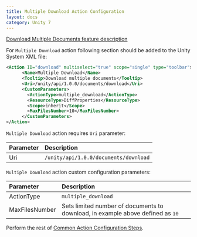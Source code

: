 ```yaml
---
title: Multiple Download Action Configuration
layout: docs
category: Unity 7
---
```

[Download Multiple Documents feature description](../../features/document-management/multiple-document-download.md)

For `Multiple Download` action following section should be added to the Unity System XML file:

```xml
<Action ID="download" multiselect="true" scope="single" type="toolbar">
      <Name>Multiple Download</Name>
      <Tooltip>Download multiple documents</Tooltip>
      <Uri>/unity/api/1.0.0/documents/download</Uri>
      <CustomParameters>
        <ActionType>multiple_download</ActionType>
        <ResourceType>DiffProperties</ResourceType>
        <Scope>inherit</Scope>
        <MaxFilesNumber>10</MaxFilesNumber>
      </CustomParameters>
</Action>
```
`Multiple Download` action requires `Uri` parameter:

| Parameter       | Description |
|:----------------|:------------|
|Uri              | `/unity/api/1.0.0/documents/download` |

`Multiple Download` action custom configuration parameters:

| Parameter       | Description |
|:----------------|:------------|
|ActionType       | `multiple_download` |
|MaxFilesNumber   | Sets limited number of documents to download, in example above defined as `10`|

Perform the rest of [Common Action Configuration Steps](../actions.md#common-actions-configuration-steps).
